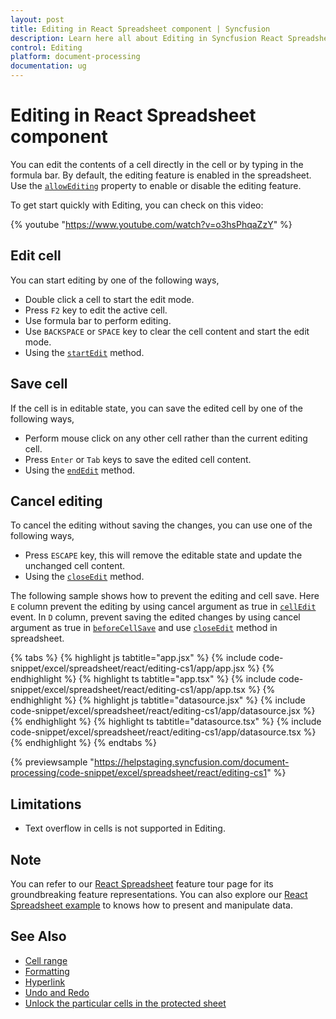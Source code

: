 ```yaml
---
layout: post
title: Editing in React Spreadsheet component | Syncfusion
description: Learn here all about Editing in Syncfusion React Spreadsheet component of Syncfusion Essential JS 2 and more.
control: Editing 
platform: document-processing
documentation: ug
---
```


# Editing in React Spreadsheet component

You can edit the contents of a cell directly in the cell or by typing in the formula bar. By default, the editing feature is enabled in the spreadsheet. Use the [`allowEditing`](https://ej2.syncfusion.com/react/documentation/api/spreadsheet/#allowediting) property to enable or disable the editing feature.

To get start quickly with Editing, you can check on this video:

{% youtube "https://www.youtube.com/watch?v=o3hsPhqaZzY" %}

## Edit cell

You can start editing by one of the following ways,

* Double click a cell to start the edit mode.
* Press `F2` key to edit the active cell.
* Use formula bar to perform editing.
* Use `BACKSPACE` or `SPACE` key to clear the cell content and start the edit mode.
* Using the [`startEdit`](https://ej2.syncfusion.com/react/documentation/api/spreadsheet/#startedit) method.

## Save cell

If the cell is in editable state, you can save the edited cell by one of the following ways,

* Perform mouse click on any other cell rather than the current editing cell.
* Press `Enter` or `Tab` keys to save the edited cell content.
* Using the [`endEdit`](https://ej2.syncfusion.com/react/documentation/api/spreadsheet/#endedit) method.

## Cancel editing

To cancel the editing without saving the changes, you can use one of the following ways,

* Press `ESCAPE` key, this will remove the editable state and update the unchanged cell content.
* Using the [`closeEdit`](https://ej2.syncfusion.com/react/documentation/api/spreadsheet/#closeedit) method.

The following sample shows how to prevent the editing and cell save. Here `E` column prevent the editing by using cancel argument as true in [`cellEdit`](https://ej2.syncfusion.com/react/documentation/api/spreadsheet/#celledit) event. In `D` column, prevent saving the edited changes by using cancel argument as true in [`beforeCellSave`](https://ej2.syncfusion.com/react/documentation/api/spreadsheet/#beforecellsave) and use [`closeEdit`](https://ej2.syncfusion.com/react/documentation/api/spreadsheet/#closeedit) method in spreadsheet.

{% tabs %}
{% highlight js tabtitle="app.jsx" %}
{% include code-snippet/excel/spreadsheet/react/editing-cs1/app/app.jsx %}
{% endhighlight %}
{% highlight ts tabtitle="app.tsx" %}
{% include code-snippet/excel/spreadsheet/react/editing-cs1/app/app.tsx %}
{% endhighlight %}
{% highlight js tabtitle="datasource.jsx" %}
{% include code-snippet/excel/spreadsheet/react/editing-cs1/app/datasource.jsx %}
{% endhighlight %}
{% highlight ts tabtitle="datasource.tsx" %}
{% include code-snippet/excel/spreadsheet/react/editing-cs1/app/datasource.tsx %}
{% endhighlight %}
{% endtabs %}

 {% previewsample "https://helpstaging.syncfusion.com/document-processing/code-snippet/excel/spreadsheet/react/editing-cs1" %}

## Limitations

* Text overflow in cells is not supported in Editing.

## Note

You can refer to our [React Spreadsheet](https://www.syncfusion.com/spreadsheet-editor-sdk/react-spreadsheet-editor) feature tour page for its groundbreaking feature representations. You can also explore our [React Spreadsheet example](https://document.syncfusion.com/demos/spreadsheet-editor/react/#/material3/spreadsheet/default) to knows how to present and manipulate data.

## See Also

* [Cell range](./cell-range)
* [Formatting](./formatting)
* [Hyperlink](./link)
* [Undo and Redo](./undo-redo)
* [Unlock the particular cells in the protected sheet](./protect-sheet#unlock-the-particular-cells-in-the-protected-sheet)
